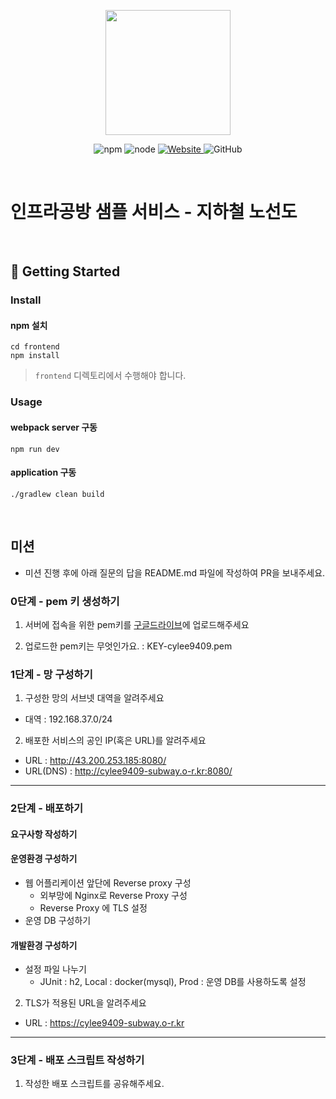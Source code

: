 <p align="center">
    <img width="200px;" src="https://raw.githubusercontent.com/woowacourse/atdd-subway-admin-frontend/master/images/main_logo.png"/>
</p>
<p align="center">
  <img alt="npm" src="https://img.shields.io/badge/npm-%3E%3D%205.5.0-blue">
  <img alt="node" src="https://img.shields.io/badge/node-%3E%3D%209.3.0-blue">
  <a href="https://edu.nextstep.camp/c/R89PYi5H" alt="nextstep atdd">
    <img alt="Website" src="https://img.shields.io/website?url=https%3A%2F%2Fedu.nextstep.camp%2Fc%2FR89PYi5H">
  </a>
  <img alt="GitHub" src="https://img.shields.io/github/license/next-step/atdd-subway-service">
</p>

<br>

# 인프라공방 샘플 서비스 - 지하철 노선도

<br>

## 🚀 Getting Started

### Install
#### npm 설치
```
cd frontend
npm install
```
> `frontend` 디렉토리에서 수행해야 합니다.

### Usage
#### webpack server 구동
```
npm run dev
```
#### application 구동
```
./gradlew clean build
```
<br>

## 미션

* 미션 진행 후에 아래 질문의 답을 README.md 파일에 작성하여 PR을 보내주세요.

### 0단계 - pem 키 생성하기

1. 서버에 접속을 위한 pem키를 [구글드라이브](https://drive.google.com/drive/folders/1dZiCUwNeH1LMglp8dyTqqsL1b2yBnzd1?usp=sharing)에 업로드해주세요

2. 업로드한 pem키는 무엇인가요. : KEY-cylee9409.pem

### 1단계 - 망 구성하기
1. 구성한 망의 서브넷 대역을 알려주세요
- 대역 : 192.168.37.0/24

2. 배포한 서비스의 공인 IP(혹은 URL)를 알려주세요

- URL : http://43.200.253.185:8080/
- URL(DNS) : http://cylee9409-subway.o-r.kr:8080/


---

### 2단계 - 배포하기

#### 요구사항 작성하기
#### 운영환경 구성하기
- 웹 어플리케이션 앞단에 Reverse proxy 구성
    - 외부망에 Nginx로 Reverse Proxy 구성
    -  Reverse Proxy 에 TLS 설정
- 운영 DB 구성하기
#### 개발환경 구성하기
- 설정 파일 나누기
    - JUnit : h2, Local : docker(mysql), Prod : 운영 DB를 사용하도록 설정

2. TLS가 적용된 URL을 알려주세요

- URL : https://cylee9409-subway.o-r.kr

---

### 3단계 - 배포 스크립트 작성하기

1. 작성한 배포 스크립트를 공유해주세요.


